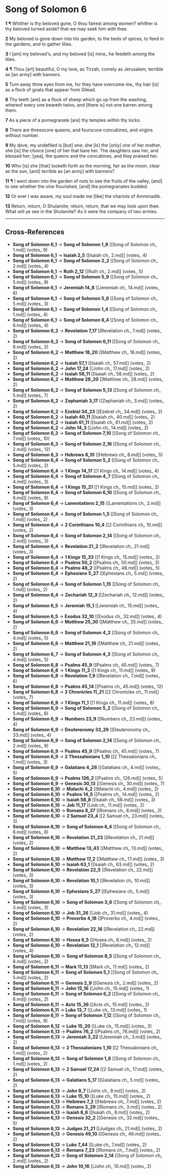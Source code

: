 # Song of Solomon 6

**1** ¶ Whither is thy beloved gone, O thou fairest among women? whither is thy beloved turned aside? that we may seek him with thee.

**2** My beloved is gone down into his garden, to the beds of spices, to feed in the gardens, and to gather lilies.

**3** I [am] my beloved's, and my beloved [is] mine_ he feedeth among the lilies.

**4** ¶ Thou [art] beautiful, O my love, as Tirzah, comely as Jerusalem, terrible as [an army] with banners.

**5** Turn away thine eyes from me, for they have overcome me_ thy hair [is] as a flock of goats that appear from Gilead.

**6** Thy teeth [are] as a flock of sheep which go up from the washing, whereof every one beareth twins, and [there is] not one barren among them.

**7** As a piece of a pomegranate [are] thy temples within thy locks.

**8** There are threescore queens, and fourscore concubines, and virgins without number.

**9** My dove, my undefiled is [but] one; she [is] the [only] one of her mother, she [is] the choice [one] of her that bare her. The daughters saw her, and blessed her; [yea], the queens and the concubines, and they praised her.

**10** Who [is] she [that] looketh forth as the morning, fair as the moon, clear as the sun, [and] terrible as [an army] with banners?

**11** ¶ I went down into the garden of nuts to see the fruits of the valley, [and] to see whether the vine flourished, [and] the pomegranates budded.

**12** Or ever I was aware, my soul made me [like] the chariots of Amminadib.

**13** Return, return, O Shulamite; return, return, that we may look upon thee. What will ye see in the Shulamite? As it were the company of two armies.

---

## Cross-References

- **Song of Solomon 6_1** → **Song of Solomon 1_8** [[Song of Solomon ch_ 1.md]] (votes_ 9)
- **Song of Solomon 6_1** → **Isaiah 2_5** [[Isaiah ch_ 2.md]] (votes_ 4)
- **Song of Solomon 6_1** → **Song of Solomon 2_2** [[Song of Solomon ch_ 2.md]] (votes_ 4)
- **Song of Solomon 6_1** → **Ruth 2_12** [[Ruth ch_ 2.md]] (votes_ 5)
- **Song of Solomon 6_1** → **Song of Solomon 5_9** [[Song of Solomon ch_ 5.md]] (votes_ 9)
- **Song of Solomon 6_1** → **Jeremiah 14_8** [[Jeremiah ch_ 14.md]] (votes_ 6)
- **Song of Solomon 6_1** → **Song of Solomon 5_6** [[Song of Solomon ch_ 5.md]] (votes_ 3)
- **Song of Solomon 6_1** → **Song of Solomon 1_4** [[Song of Solomon ch_ 1.md]] (votes_ 4)
- **Song of Solomon 6_1** → **Song of Solomon 6_4** [[Song of Solomon ch_ 6.md]] (votes_ 4)
- **Song of Solomon 6_2** → **Revelation 7_17** [[Revelation ch_ 7.md]] (votes_ 2)
- **Song of Solomon 6_2** → **Song of Solomon 6_11** [[Song of Solomon ch_ 6.md]] (votes_ 2)
- **Song of Solomon 6_2** → **Matthew 18_20** [[Matthew ch_ 18.md]] (votes_ 2)
- **Song of Solomon 6_2** → **Isaiah 57_1** [[Isaiah ch_ 57.md]] (votes_ 2)
- **Song of Solomon 6_2** → **John 17_24** [[John ch_ 17.md]] (votes_ 2)
- **Song of Solomon 6_2** → **Isaiah 58_11** [[Isaiah ch_ 58.md]] (votes_ 2)
- **Song of Solomon 6_2** → **Matthew 28_20** [[Matthew ch_ 28.md]] (votes_ 2)
- **Song of Solomon 6_2** → **Song of Solomon 5_13** [[Song of Solomon ch_ 5.md]] (votes_ 7)
- **Song of Solomon 6_2** → **Zephaniah 3_17** [[Zephaniah ch_ 3.md]] (votes_ 2)
- **Song of Solomon 6_2** → **Ezekiel 34_23** [[Ezekiel ch_ 34.md]] (votes_ 2)
- **Song of Solomon 6_2** → **Isaiah 40_11** [[Isaiah ch_ 40.md]] (votes_ 2)
- **Song of Solomon 6_2** → **Isaiah 61_11** [[Isaiah ch_ 61.md]] (votes_ 2)
- **Song of Solomon 6_2** → **John 14_3** [[John ch_ 14.md]] (votes_ 2)
- **Song of Solomon 6_3** → **Song of Solomon 7_10** [[Song of Solomon ch_ 7.md]] (votes_ 10)
- **Song of Solomon 6_3** → **Song of Solomon 2_16** [[Song of Solomon ch_ 2.md]] (votes_ 12)
- **Song of Solomon 6_3** → **Hebrews 8_10** [[Hebrews ch_ 8.md]] (votes_ 5)
- **Song of Solomon 6_4** → **Song of Solomon 5_2** [[Song of Solomon ch_ 5.md]] (votes_ 2)
- **Song of Solomon 6_4** → **1 Kings 14_17** [[1 Kings ch_ 14.md]] (votes_ 4)
- **Song of Solomon 6_4** → **Song of Solomon 4_7** [[Song of Solomon ch_ 4.md]] (votes_ 3)
- **Song of Solomon 6_4** → **1 Kings 15_21** [[1 Kings ch_ 15.md]] (votes_ 2)
- **Song of Solomon 6_4** → **Song of Solomon 6_10** [[Song of Solomon ch_ 6.md]] (votes_ 8)
- **Song of Solomon 6_4** → **Lamentations 2_15** [[Lamentations ch_ 2.md]] (votes_ 3)
- **Song of Solomon 6_4** → **Song of Solomon 1_5** [[Song of Solomon ch_ 1.md]] (votes_ 2)
- **Song of Solomon 6_4** → **2 Corinthians 10_4** [[2 Corinthians ch_ 10.md]] (votes_ 2)
- **Song of Solomon 6_4** → **Song of Solomon 2_14** [[Song of Solomon ch_ 2.md]] (votes_ 3)
- **Song of Solomon 6_4** → **Revelation 21_2** [[Revelation ch_ 21.md]] (votes_ 3)
- **Song of Solomon 6_4** → **1 Kings 15_33** [[1 Kings ch_ 15.md]] (votes_ 2)
- **Song of Solomon 6_4** → **Psalms 50_2** [[Psalms ch_ 50.md]] (votes_ 3)
- **Song of Solomon 6_4** → **Psalms 48_2** [[Psalms ch_ 48.md]] (votes_ 5)
- **Song of Solomon 6_4** → **Ephesians 5_27** [[Ephesians ch_ 5.md]] (votes_ 2)
- **Song of Solomon 6_4** → **Song of Solomon 1_15** [[Song of Solomon ch_ 1.md]] (votes_ 2)
- **Song of Solomon 6_4** → **Zechariah 12_3** [[Zechariah ch_ 12.md]] (votes_ 2)
- **Song of Solomon 6_5** → **Jeremiah 15_1** [[Jeremiah ch_ 15.md]] (votes_ 4)
- **Song of Solomon 6_5** → **Exodus 32_10** [[Exodus ch_ 32.md]] (votes_ 4)
- **Song of Solomon 6_6** → **Matthew 25_30** [[Matthew ch_ 25.md]] (votes_ 2)
- **Song of Solomon 6_6** → **Song of Solomon 4_2** [[Song of Solomon ch_ 4.md]] (votes_ 5)
- **Song of Solomon 6_6** → **Matthew 21_19** [[Matthew ch_ 21.md]] (votes_ 2)
- **Song of Solomon 6_7** → **Song of Solomon 4_3** [[Song of Solomon ch_ 4.md]] (votes_ 5)
- **Song of Solomon 6_8** → **Psalms 45_9** [[Psalms ch_ 45.md]] (votes_ 7)
- **Song of Solomon 6_8** → **1 Kings 11_3** [[1 Kings ch_ 11.md]] (votes_ 9)
- **Song of Solomon 6_8** → **Revelation 7_9** [[Revelation ch_ 7.md]] (votes_ 6)
- **Song of Solomon 6_8** → **Psalms 45_14** [[Psalms ch_ 45.md]] (votes_ 12)
- **Song of Solomon 6_8** → **2 Chronicles 11_21** [[2 Chronicles ch_ 11.md]] (votes_ 7)
- **Song of Solomon 6_8** → **1 Kings 11_1** [[1 Kings ch_ 11.md]] (votes_ 8)
- **Song of Solomon 6_9** → **Song of Solomon 5_2** [[Song of Solomon ch_ 5.md]] (votes_ 6)
- **Song of Solomon 6_9** → **Numbers 23_9** [[Numbers ch_ 23.md]] (votes_ 4)
- **Song of Solomon 6_9** → **Deuteronomy 33_29** [[Deuteronomy ch_ 33.md]] (votes_ 4)
- **Song of Solomon 6_9** → **Song of Solomon 2_14** [[Song of Solomon ch_ 2.md]] (votes_ 9)
- **Song of Solomon 6_9** → **Psalms 45_9** [[Psalms ch_ 45.md]] (votes_ 7)
- **Song of Solomon 6_9** → **2 Thessalonians 1_10** [[2 Thessalonians ch_ 1.md]] (votes_ 3)
- **Song of Solomon 6_9** → **Galatians 4_26** [[Galatians ch_ 4.md]] (votes_ 5)
- **Song of Solomon 6_9** → **Psalms 126_2** [[Psalms ch_ 126.md]] (votes_ 5)
- **Song of Solomon 6_9** → **Genesis 30_13** [[Genesis ch_ 30.md]] (votes_ 7)
- **Song of Solomon 6_10** → **Malachi 4_2** [[Malachi ch_ 4.md]] (votes_ 2)
- **Song of Solomon 6_10** → **Psalms 14_5** [[Psalms ch_ 14.md]] (votes_ 2)
- **Song of Solomon 6_10** → **Isaiah 58_8** [[Isaiah ch_ 58.md]] (votes_ 3)
- **Song of Solomon 6_10** → **Job 11_17** [[Job ch_ 11.md]] (votes_ 2)
- **Song of Solomon 6_10** → **Romans 8_37** [[Romans ch_ 8.md]] (votes_ 2)
- **Song of Solomon 6_10** → **2 Samuel 23_4** [[2 Samuel ch_ 23.md]] (votes_ 3)
- **Song of Solomon 6_10** → **Song of Solomon 6_4** [[Song of Solomon ch_ 6.md]] (votes_ 6)
- **Song of Solomon 6_10** → **Revelation 21_23** [[Revelation ch_ 21.md]] (votes_ 2)
- **Song of Solomon 6_10** → **Matthew 13_43** [[Matthew ch_ 13.md]] (votes_ 2)
- **Song of Solomon 6_10** → **Matthew 17_2** [[Matthew ch_ 17.md]] (votes_ 3)
- **Song of Solomon 6_10** → **Isaiah 63_1** [[Isaiah ch_ 63.md]] (votes_ 2)
- **Song of Solomon 6_10** → **Revelation 22_5** [[Revelation ch_ 22.md]] (votes_ 3)
- **Song of Solomon 6_10** → **Revelation 10_1** [[Revelation ch_ 10.md]] (votes_ 3)
- **Song of Solomon 6_10** → **Ephesians 5_27** [[Ephesians ch_ 5.md]] (votes_ 3)
- **Song of Solomon 6_10** → **Song of Solomon 3_6** [[Song of Solomon ch_ 3.md]] (votes_ 3)
- **Song of Solomon 6_10** → **Job 31_26** [[Job ch_ 31.md]] (votes_ 4)
- **Song of Solomon 6_10** → **Proverbs 4_18** [[Proverbs ch_ 4.md]] (votes_ 2)
- **Song of Solomon 6_10** → **Revelation 22_16** [[Revelation ch_ 22.md]] (votes_ 2)
- **Song of Solomon 6_10** → **Hosea 6_5** [[Hosea ch_ 6.md]] (votes_ 2)
- **Song of Solomon 6_10** → **Revelation 12_1** [[Revelation ch_ 12.md]] (votes_ 4)
- **Song of Solomon 6_10** → **Song of Solomon 8_5** [[Song of Solomon ch_ 8.md]] (votes_ 2)
- **Song of Solomon 6_11** → **Mark 11_13** [[Mark ch_ 11.md]] (votes_ 2)
- **Song of Solomon 6_11** → **Song of Solomon 5_1** [[Song of Solomon ch_ 5.md]] (votes_ 2)
- **Song of Solomon 6_11** → **Genesis 2_9** [[Genesis ch_ 2.md]] (votes_ 2)
- **Song of Solomon 6_11** → **John 15_16** [[John ch_ 15.md]] (votes_ 1)
- **Song of Solomon 6_11** → **Song of Solomon 6_2** [[Song of Solomon ch_ 6.md]] (votes_ 2)
- **Song of Solomon 6_11** → **Acts 15_36** [[Acts ch_ 15.md]] (votes_ 2)
- **Song of Solomon 6_11** → **Luke 13_7** [[Luke ch_ 13.md]] (votes_ 1)
- **Song of Solomon 6_11** → **Song of Solomon 7_12** [[Song of Solomon ch_ 7.md]] (votes_ 6)
- **Song of Solomon 6_12** → **Luke 15_20** [[Luke ch_ 15.md]] (votes_ 3)
- **Song of Solomon 6_13** → **Psalms 76_2** [[Psalms ch_ 76.md]] (votes_ 2)
- **Song of Solomon 6_13** → **Jeremiah 3_22** [[Jeremiah ch_ 3.md]] (votes_ 2)
- **Song of Solomon 6_13** → **2 Thessalonians 1_10** [[2 Thessalonians ch_ 1.md]] (votes_ 2)
- **Song of Solomon 6_13** → **Song of Solomon 1_6** [[Song of Solomon ch_ 1.md]] (votes_ 2)
- **Song of Solomon 6_13** → **2 Samuel 17_24** [[2 Samuel ch_ 17.md]] (votes_ 2)
- **Song of Solomon 6_13** → **Galatians 5_17** [[Galatians ch_ 5.md]] (votes_ 2)
- **Song of Solomon 6_13** → **John 9_7** [[John ch_ 9.md]] (votes_ 2)
- **Song of Solomon 6_13** → **Luke 15_10** [[Luke ch_ 15.md]] (votes_ 2)
- **Song of Solomon 6_13** → **Hebrews 7_2** [[Hebrews ch_ 7.md]] (votes_ 2)
- **Song of Solomon 6_13** → **Romans 3_29** [[Romans ch_ 3.md]] (votes_ 2)
- **Song of Solomon 6_13** → **Isaiah 8_6** [[Isaiah ch_ 8.md]] (votes_ 2)
- **Song of Solomon 6_13** → **Genesis 32_2** [[Genesis ch_ 32.md]] (votes_ 5)
- **Song of Solomon 6_13** → **Judges 21_21** [[Judges ch_ 21.md]] (votes_ 2)
- **Song of Solomon 6_13** → **Genesis 49_10** [[Genesis ch_ 49.md]] (votes_ 2)
- **Song of Solomon 6_13** → **Luke 7_44** [[Luke ch_ 7.md]] (votes_ 2)
- **Song of Solomon 6_13** → **Romans 7_23** [[Romans ch_ 7.md]] (votes_ 2)
- **Song of Solomon 6_13** → **Song of Solomon 2_14** [[Song of Solomon ch_ 2.md]] (votes_ 2)
- **Song of Solomon 6_13** → **John 10_16** [[John ch_ 10.md]] (votes_ 2)
